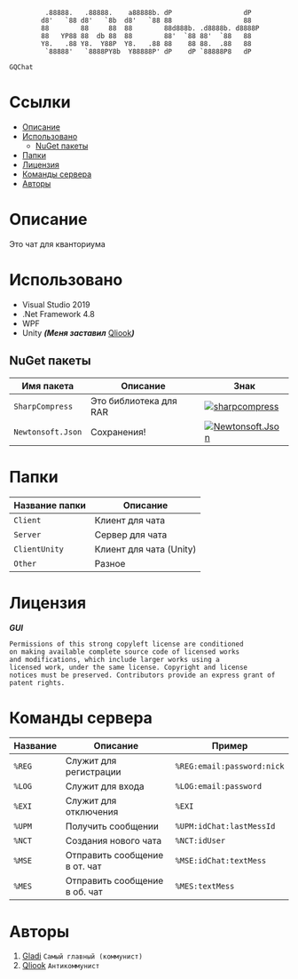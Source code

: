              .88888.   .88888.    a88888b. dP                  dP   
            d8'   `88 d8'   `8b  d8'   `88 88                  88   
            88        88     88  88        88d888b. .d8888b. d8888P 
            88   YP88 88  db 88  88        88'  `88 88'  `88   88   
            Y8.   .88 Y8.  Y88P  Y8.   .88 88    88 88.  .88   88   
             `88888'   `8888PY8b  Y88888P' dP    dP `88888P8   dP

`GQChat`

# Ссылки

* [Описание](https://github.com/damiralmaev/GQChat#%D0%BE%D0%BF%D0%B8%D1%81%D0%B0%D0%BD%D0%B8%D0%B5)
* [Использовано](https://github.com/damiralmaev/GQChat#%D0%B8%D1%81%D0%BF%D0%BE%D0%BB%D1%8C%D0%B7%D0%BE%D0%B2%D0%B0%D0%BD%D0%BE)
    * [NuGet пакеты](https://github.com/damiralmaev/GQChat#nuget-%D0%BF%D0%B0%D0%BA%D0%B5%D1%82%D1%8B)
* [Папки](https://github.com/damiralmaev/GQChat#%D0%BF%D0%B0%D0%BF%D0%BA%D0%B8)
* [Лицензия](https://github.com/damiralmaev/GQChat#%D0%BB%D0%B8%D1%86%D0%B5%D0%BD%D0%B7%D0%B8%D1%8F)
* [Команды сервера](https://github.com/damiralmaev/GQChat#%D0%BA%D0%BE%D0%BC%D0%B0%D0%BD%D0%B4%D1%8B-%D1%81%D0%B5%D1%80%D0%B2%D0%B5%D1%80%D0%B0)
* [Авторы](https://github.com/damiralmaev/GQChat#%D0%B0%D0%B2%D1%82%D0%BE%D1%80%D1%8B)

# Описание

Это чат для кванториума

# Использовано

* Visual Studio 2019
* .Net Framework 4.8
* WPF
* Unity ***(Меня заставил*** [Qliook](https://github.com/Qliook)***)***

## NuGet пакеты

| Имя пакета                        | Описание	    			     | Знак  |
|-----------------------------------|--------------------------------|-------|
| `SharpCompress`           | Это библиотека для RAR| [![sharpcompress](https://img.shields.io/nuget/vpre/sharpcompress.svg)](https://www.nuget.org/packages/sharpcompress) |
| `Newtonsoft.Json`         | Сохранения! | [![Newtonsoft.Json](https://img.shields.io/nuget/vpre/Newtonsoft.Json.svg)](https://www.nuget.org/packages/Newtonsoft.Json) |

# Папки

| Название папки | Описание	    		   |
|----------------|-------------------------|
| `Client`       | Клиент для чата         |
| `Server`       | Сервер для чата         |
| `ClientUnity`  | Клиент для чата (Unity) |
| `Other`        | Разное                  |

# Лицензия

***GUI***
```
Permissions of this strong copyleft license are conditioned
on making available complete source code of licensed works
and modifications, which include larger works using a 
licensed work, under the same license. Copyright and license 
notices must be preserved. Contributors provide an express grant of 
patent rights.
```

# Команды сервера

| Название       | Описание	    		         | Пример                     |
|----------------|-------------------------------|----------------------------|
| `%REG`         | Служит для регистрации        | `%REG:email:password:nick` |
| `%LOG`         | Служит для входа              | `%LOG:email:password`      |
| `%EXI`         | Служит для отключения         | `%EXI`                     |
| `%UPM`         | Получить сообщении            | `%UPM:idChat:lastMessId`   |
| `%NCT`         | Создания нового чата          | `%NCT:idUser`              |
| `%MSE`         | Отправить сообщение в от. чат | `%MSE:idChat:textMess`     |
| `%MES`         | Отправить сообщение в об. чат | `%MES:textMess`            |

# Авторы

1. [Gladi](https://github.com/damiralmaev) `Самый главный (коммунист)`
2. [Qliook](https://github.com/Qliook) `Антикоммунист`
